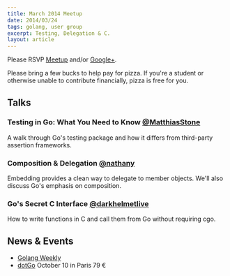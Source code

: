 ```yaml
---
title: March 2014 Meetup
date: 2014/03/24
tags: golang, user group
excerpt: Testing, Delegation & C.
layout: article
---
```


Please RSVP [Meetup](http://www.meetup.com/startupedmonton/events/qfwsfhysfbgc/) and/or [Google+](https://plus.google.com/events/crebhlb2rji9rfd5hir5qs9o8is?authkey=CIbY_dfD_qbQcQ). 

Please bring a few bucks to help pay for pizza. If you're a student or otherwise unable to contribute financially, pizza is free for you.

## Talks

### Testing in Go: What You Need to Know [@MatthiasStone](https://twitter.com/MatthiasStone)

A walk through Go's testing package and how it differs from third-party assertion frameworks.

### Composition & Delegation [@nathany](https://twitter.com/nathany)

Embedding provides a clean way to delegate to member objects. We'll also discuss Go's emphasis on composition.

### Go's Secret C Interface [@darkhelmetlive](https://twitter.com/darkhelmetlive)

How to write functions in C and call them from Go without requiring cgo.


## News &amp; Events

* [Golang Weekly](http://www.golangweekly.com/)
* [dotGo](http://www.dotgo.eu/) October 10 in Paris 79 &euro;

